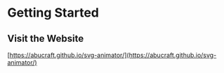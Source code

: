 # Getting Started

## Visit the Website

[https://abucraft.github.io/svg-animator/](https://abucraft.github.io/svg-animator/)



